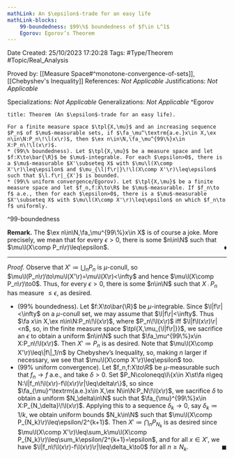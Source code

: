 ```yaml
---
mathLink: An $\epsilon$-trade for an easy life
mathLink-blocks:
    99-boundedness: $99\%$ boundedness of $f\in L^1$
    Egorov: Egorov’s Theorem
---
```


<div class="topSpace"></div>

Date Created: 25/10/2023 17:20:28
Tags: #Type/Theorem #Topic/Real_Analysis

Proved by: [[Measure Space#^monotone-convergence-of-sets]], [[Chebyshev's Inequality]]
References: <i>Not Applicable</i>
Justifications: <i>Not Applicable</i>

Specializations: <i>Not Applicable</i>
Generalizations: <i>Not Applicable</i>
^Egorov

``` ad-Theorem
title: Theorem (An $\epsilon$-trade for an easy life).

For a finite measure space $\tpl{X,\mu}$ and an increasing sequence $P_n$ of $\mu$-measurable sets, if $\fa_\mu^\textrm{a.e.}x\in X,\ex n\in\N:P_n\!\l(x\r)$, then $\ex n\in\N,\fa_\mu^{99\%}x\in X:P_n\!\l(x\r)$.
* (99\% boundedness). Let $\tpl{X,\mu}$ be a measure space and let $f:X\to\bar{\R}$ be $\mu$-integrable. For each $\epsilon>0$, there is a $\mu$-measurable $X'\subseteq X$ with $\mu\l(X\comp X'\r)\leq\epsilon$ and $\mu_{\l|f\r|}\!\l(X\comp X'\r)\leq\epsilon$ such that $\l.f\r|_{X'}$ is bounded.
* (99\% uniform convergence/Egorov). Let $\tpl{X,\mu}$ be a finite measure space and let $f_n,f:X\to\R$ be $\mu$-measurable. If $f_n\to f$ a.e., then for each $\epsilon>0$, there is a $\mu$-measurable $X'\subseteq X$ with $\mu\l(X\comp X'\r)\leq\epsilon$ on which $f_n\to f$ uniformly.

```
^99-boundedness

<b>Remark.</b> The $\ex n\in\N,\fa_\mu^{99\%}x\in X$ is of course a joke. More precisely, we mean that for every $\epsilon>0$, there is some $n\in\N$ such that $\mu\l(X\comp P_n\r)\leq\epsilon$.<span style="float:right;">$\blacklozenge$</span>

---

<i>Proof.</i> Observe that $X'\coloneqq\bigcup_nP_n$ is $\mu$-conull, so $\mu\l(P_n\r)\to\mu\l(X'\r)=\mu\l(X\r)<\infty$ and hence $\mu\l(X\comp P_n\r)\to0$. Thus, for every $\epsilon>0$, there is some $n\in\N$ such that $X\comp P_n$ has measure $\leq\epsilon$, as desired.
* (99\% boundedness). Let $f:X\to\bar{\R}$ be $\mu$-integrable. Since $\l|f\r|<\infty$ on a $\mu$-conull set, we may assume that $\l|f\r|<\infty$. Thus $\fa x\in X,\ex n\in\N:P_n\!\l(x\r)$, where $P_n\!\l(x\r)$ iff $\l|f\l(x\r)\r|<n$, so, in the finite measure space $\tpl{X,\mu_{\l|f\r|}}$, we sacrifice an $\epsilon$ to obtain a uniform $n\in\N$ such that $\fa_\mu^{99\%}x\in X:P_n\!\l(x\r)$. Then $X'\coloneqq P_n$ is as desired. Note that $\mu\l(X\comp X'\r)\leq\|f\|_1/n$ by Chebyshev’s Inequality, so, making $n$ larger if necessary, we see that $\mu\l(X\comp X'\r)\leq\epsilon$ too.
* (99\% uniform convergence). Let $f_n,f:X\to\R$ be $\mu$-measurable such that $f_n\to f$ a.e., and take $\delta>0$. Set $P_N\coloneqq\l\{x\in X\st\fa n\geq N:\l|f_n\!\l(x\r)-f\l(x\r)\r|\leq\delta\r\}$, so since $\fa_{\mu}^\textrm{a.e.}x\in X,\ex N\in\N:P_N\!\l(x\r)$, we sacrifice $\delta$ to obtain a uniform $N_\delta\in\N$ such that $\fa_{\mu}^{99\%}x\in X:P_{N_\delta}\!\l(x\r)$. Applying this to a sequence $\delta_k\to0$, say $\delta_k\coloneqq1/k$, we obtain uniform bounds $N_k\in\N$ such that $\mu\l(X\comp P_{N_k}\r)\leq\epsilon/2^{k+1}$. Then $X'\coloneqq\bigcap_nP_{N_k}$ is as desired since $\mu\l(X\comp X'\r)\leq\sum_k\mu\l(X\comp P_{N_k}\r)\leq\sum_k\epsilon/2^{k+1}=\epsilon$, and for all $x\in X'$, we have $\l|f_n\!\l(x\r)-f\l(x\r)\r|\leq\delta_k\to0$ for all $n\geq N_k$.<span style="float:right;">$\blacksquare$</span>
